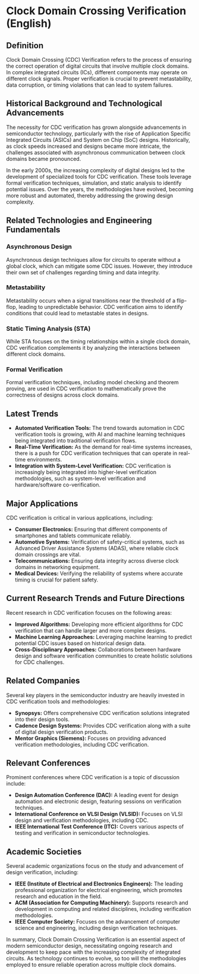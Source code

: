 # Clock Domain Crossing Verification (English)

## Definition
Clock Domain Crossing (CDC) Verification refers to the process of ensuring the correct operation of digital circuits that involve multiple clock domains. In complex integrated circuits (ICs), different components may operate on different clock signals. Proper verification is crucial to prevent metastability, data corruption, or timing violations that can lead to system failures.

## Historical Background and Technological Advancements
The necessity for CDC verification has grown alongside advancements in semiconductor technology, particularly with the rise of Application Specific Integrated Circuits (ASICs) and System on Chip (SoC) designs. Historically, as clock speeds increased and designs became more intricate, the challenges associated with asynchronous communication between clock domains became pronounced.

In the early 2000s, the increasing complexity of digital designs led to the development of specialized tools for CDC verification. These tools leverage formal verification techniques, simulation, and static analysis to identify potential issues. Over the years, the methodologies have evolved, becoming more robust and automated, thereby addressing the growing design complexity.

## Related Technologies and Engineering Fundamentals

### Asynchronous Design
Asynchronous design techniques allow for circuits to operate without a global clock, which can mitigate some CDC issues. However, they introduce their own set of challenges regarding timing and data integrity.

### Metastability
Metastability occurs when a signal transitions near the threshold of a flip-flop, leading to unpredictable behavior. CDC verification aims to identify conditions that could lead to metastable states in designs.

### Static Timing Analysis (STA)
While STA focuses on the timing relationships within a single clock domain, CDC verification complements it by analyzing the interactions between different clock domains.

### Formal Verification
Formal verification techniques, including model checking and theorem proving, are used in CDC verification to mathematically prove the correctness of designs across clock domains.

## Latest Trends
- **Automated Verification Tools:** The trend towards automation in CDC verification tools is growing, with AI and machine learning techniques being integrated into traditional verification flows.
- **Real-Time Verification:** As the demand for real-time systems increases, there is a push for CDC verification techniques that can operate in real-time environments.
- **Integration with System-Level Verification:** CDC verification is increasingly being integrated into higher-level verification methodologies, such as system-level verification and hardware/software co-verification.

## Major Applications
CDC verification is critical in various applications, including:
- **Consumer Electronics:** Ensuring that different components of smartphones and tablets communicate reliably.
- **Automotive Systems:** Verification of safety-critical systems, such as Advanced Driver Assistance Systems (ADAS), where reliable clock domain crossings are vital.
- **Telecommunications:** Ensuring data integrity across diverse clock domains in networking equipment.
- **Medical Devices:** Verifying the reliability of systems where accurate timing is crucial for patient safety.

## Current Research Trends and Future Directions
Recent research in CDC verification focuses on the following areas:
- **Improved Algorithms:** Developing more efficient algorithms for CDC verification that can handle larger and more complex designs.
- **Machine Learning Approaches:** Leveraging machine learning to predict potential CDC issues based on historical design data.
- **Cross-Disciplinary Approaches:** Collaborations between hardware design and software verification communities to create holistic solutions for CDC challenges.

## Related Companies
Several key players in the semiconductor industry are heavily invested in CDC verification tools and methodologies:
- **Synopsys:** Offers comprehensive CDC verification solutions integrated into their design tools.
- **Cadence Design Systems:** Provides CDC verification along with a suite of digital design verification products.
- **Mentor Graphics (Siemens):** Focuses on providing advanced verification methodologies, including CDC verification.

## Relevant Conferences
Prominent conferences where CDC verification is a topic of discussion include:
- **Design Automation Conference (DAC):** A leading event for design automation and electronic design, featuring sessions on verification techniques.
- **International Conference on VLSI Design (VLSID):** Focuses on VLSI design and verification methodologies, including CDC.
- **IEEE International Test Conference (ITC):** Covers various aspects of testing and verification in semiconductor technologies.

## Academic Societies
Several academic organizations focus on the study and advancement of design verification, including:
- **IEEE (Institute of Electrical and Electronics Engineers):** The leading professional organization for electrical engineering, which promotes research and education in the field.
- **ACM (Association for Computing Machinery):** Supports research and development in computing and related disciplines, including verification methodologies.
- **IEEE Computer Society:** Focuses on the advancement of computer science and engineering, including design verification techniques.

In summary, Clock Domain Crossing Verification is an essential aspect of modern semiconductor design, necessitating ongoing research and development to keep pace with the increasing complexity of integrated circuits. As technology continues to evolve, so too will the methodologies employed to ensure reliable operation across multiple clock domains.